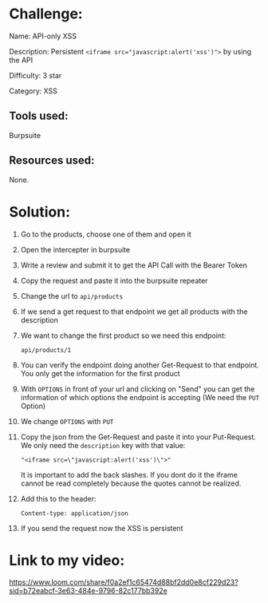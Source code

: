 # Challenge: 

Name: API-only XSS

Description: Persistent `<iframe src="javascript:alert('xss')">` by using the API

Difficulty: 3 star

Category: XSS

## Tools used:

Burpsuite

## Resources used:

None.

# Solution:

1. Go to the products, choose one of them and open it
2. Open the intercepter in burpsuite
3. Write a review and submit it to get the API Call with the Bearer Token
4. Copy the request and paste it into the burpsuite repeater
5. Change the url to `api/products`
6. If we send a get request to that endpoint we get all products with the description
7. We want to change the first product so we need this endpoint:
   
   ```
   api/products/1
   ```
   
8. You can verify the endpoint doing another Get-Request to that endpoint. You only get the information for the first product
9. With `OPTIONS` in front of your url and clicking on "Send" you can get the information of which options the endpoint is accepting (We need the `PUT` Option)
10. We change `OPTIONS` with `PUT`
11. Copy the json from the Get-Request and paste it into your Put-Request. We only need the `description` key with that value:
    
    ```
    "<iframe src=\"javascript:alert('xss')\">"
    ```

    It is important to add the back slashes. If you dont do it the iframe cannot be read completely because the quotes cannot be realized.
12. Add this to the header:
    
    ```
    Content-type: application/json
    ```
    
13. If you send the request now the XSS is persistent

# Link to my video: 

https://www.loom.com/share/f0a2ef1c65474d88bf2dd0e8cf229d23?sid=b72eabcf-3e63-484e-9796-82c177bb392e
